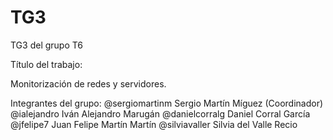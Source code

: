 # TG3
TG3 del grupo T6

Título del trabajo:

Monitorización de redes y servidores.

Integrantes del grupo: @sergiomartinm Sergio Martín Míguez (Coordinador) @ialejandro Iván Alejandro Marugán @danielcorralg Daniel Corral García @jfelipe7 Juan Felipe Martín Martín @silviavaller Silvia del Valle Recio
